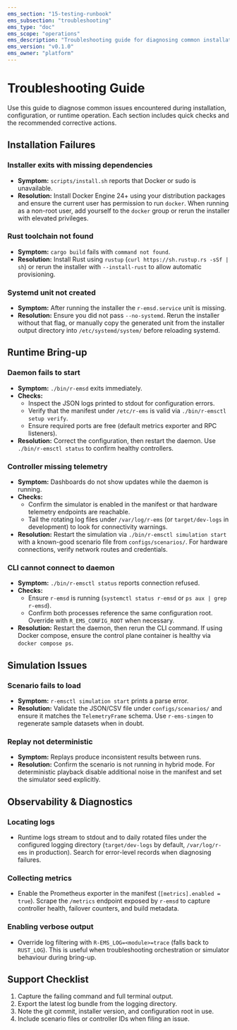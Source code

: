 ```yaml
---
ems_section: "15-testing-runbook"
ems_subsection: "troubleshooting"
ems_type: "doc"
ems_scope: "operations"
ems_description: "Troubleshooting guide for diagnosing common installation and runtime issues."
ems_version: "v0.1.0"
ems_owner: "platform"
---
```


# Troubleshooting Guide

Use this guide to diagnose common issues encountered during installation,
configuration, or runtime operation. Each section includes quick checks and the
recommended corrective actions.

## Installation Failures

### Installer exits with missing dependencies

- **Symptom:** `scripts/install.sh` reports that Docker or sudo is unavailable.
- **Resolution:** Install Docker Engine 24+ using your distribution packages and
  ensure the current user has permission to run `docker`. When running as a
  non-root user, add yourself to the `docker` group or rerun the installer with
  elevated privileges.

### Rust toolchain not found

- **Symptom:** `cargo build` fails with `command not found`.
- **Resolution:** Install Rust using `rustup` (`curl https://sh.rustup.rs -sSf | sh`) or
  rerun the installer with `--install-rust` to allow automatic provisioning.

### Systemd unit not created

- **Symptom:** After running the installer the `r-emsd.service` unit is missing.
- **Resolution:** Ensure you did not pass `--no-systemd`. Rerun the installer
  without that flag, or manually copy the generated unit from the installer
  output directory into `/etc/systemd/system/` before reloading systemd.

## Runtime Bring-up

### Daemon fails to start

- **Symptom:** `./bin/r-emsd` exits immediately.
- **Checks:**
  - Inspect the JSON logs printed to stdout for configuration errors.
  - Verify that the manifest under `/etc/r-ems` is valid via `./bin/r-emsctl setup verify`.
  - Ensure required ports are free (default metrics exporter and RPC listeners).
- **Resolution:** Correct the configuration, then restart the daemon. Use
  `./bin/r-emsctl status` to confirm healthy controllers.

### Controller missing telemetry

- **Symptom:** Dashboards do not show updates while the daemon is running.
- **Checks:**
  - Confirm the simulator is enabled in the manifest or that hardware telemetry
    endpoints are reachable.
  - Tail the rotating log files under `/var/log/r-ems` (or `target/dev-logs` in
    development) to look for connectivity warnings.
- **Resolution:** Restart the simulation via `./bin/r-emsctl simulation start` with a
  known-good scenario file from `configs/scenarios/`. For hardware connections,
  verify network routes and credentials.

### CLI cannot connect to daemon

- **Symptom:** `./bin/r-emsctl status` reports connection refused.
- **Checks:**
  - Ensure `r-emsd` is running (`systemctl status r-emsd` or `ps aux | grep r-emsd`).
  - Confirm both processes reference the same configuration root. Override with
    `R_EMS_CONFIG_ROOT` when necessary.
- **Resolution:** Restart the daemon, then rerun the CLI command. If using
  Docker compose, ensure the control plane container is healthy via
  `docker compose ps`.

## Simulation Issues

### Scenario fails to load

- **Symptom:** `r-emsctl simulation start` prints a parse error.
- **Resolution:** Validate the JSON/CSV file under `configs/scenarios/` and ensure
  it matches the `TelemetryFrame` schema. Use `r-ems-simgen` to regenerate sample
  datasets when in doubt.

### Replay not deterministic

- **Symptom:** Replays produce inconsistent results between runs.
- **Resolution:** Confirm the scenario is not running in hybrid mode. For
  deterministic playback disable additional noise in the manifest and set the
  simulator seed explicitly.

## Observability & Diagnostics

### Locating logs

- Runtime logs stream to stdout and to daily rotated files under the configured
  logging directory (`target/dev-logs` by default, `/var/log/r-ems` in production).
  Search for error-level records when diagnosing failures.

### Collecting metrics

- Enable the Prometheus exporter in the manifest (`[metrics].enabled = true`).
  Scrape the `/metrics` endpoint exposed by `r-emsd` to capture controller
  health, failover counters, and build metadata.

### Enabling verbose output

- Override log filtering with `R-EMS_LOG=<module>=trace` (falls back to
  `RUST_LOG`). This is useful when troubleshooting orchestration or simulator
  behaviour during bring-up.

## Support Checklist

1. Capture the failing command and full terminal output.
2. Export the latest log bundle from the logging directory.
3. Note the git commit, installer version, and configuration root in use.
4. Include scenario files or controller IDs when filing an issue.

